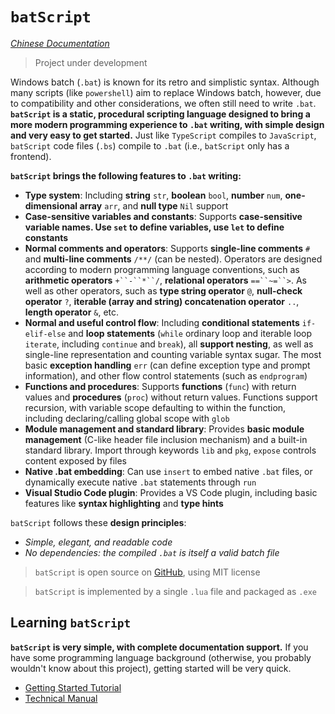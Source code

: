# `batScript`

[*Chinese Documentation*](README-zh.md)  

> Project under development  

Windows batch (`.bat`) is known for its retro and simplistic syntax. Although many scripts (like `powershell`) aim to replace Windows batch, however, due to compatibility and other considerations, we often still need to write `.bat`.  
**`batScript` is a static, procedural scripting language designed to bring a more modern programming experience to `.bat` writing, with simple design and very easy to get started.** Just like `TypeScript` compiles to `JavaScript`, `batScript` code files (`.bs`) compile to `.bat` (i.e., `batScript` only has a frontend).  

**`batScript` brings the following features to `.bat` writing:**  

- **Type system**: Including **string** `str`, **boolean** `bool`, **number** `num`, **one-dimensional array** `arr`, and **null type** `Nil` support  
- **Case-sensitive variables and constants**: Supports **case-sensitive variable names. Use `set` to define variables, use `let` to define constants**  
- **Normal comments and operators**: Supports **single-line comments** `#` and **multi-line comments** `/**/` (can be nested). Operators are designed according to modern programming language conventions, such as **arithmetic operators** `+``-``*``/`, **relational operators** `==``~=``>`. As well as other operators, such as **type string operator** `@`, **null-check operator** `?`, **iterable (array and string) concatenation operator** `..`, **length operator** `&`, etc.  
- **Normal and useful control flow**: Including **conditional statements** `if-elif-else` and **loop statements** (`while` ordinary loop and iterable loop `iterate`, including `continue` and `break`), all **support nesting**, as well as single-line representation and counting variable syntax sugar. The most basic **exception handling** `err` (can define exception type and prompt information), and other flow control statements (such as `endprogram`)  
- **Functions and procedures**: Supports **functions** (`func`) with return values and **procedures** (`proc`) without return values. Functions support recursion, with variable scope defaulting to within the function, including declaring/calling global scope with `glob`  
- **Module management and standard library**: Provides **basic module management** (C-like header file inclusion mechanism) and a built-in standard library. Import through keywords `lib` and `pkg`, `expose` controls content exposed by files  
- **Native .bat embedding**: Can use `insert` to embed native `.bat` files, or dynamically execute native `.bat` statements through `run`  
- **Visual Studio Code plugin**: Provides a VS Code plugin, including basic features like **syntax highlighting** and **type hints**  

`batScript` follows these **design principles**:  

- *Simple, elegant, and readable code*  
- *No dependencies: the compiled `.bat` is itself a valid batch file*  

> `batScript` is open source on [GitHub](https://github.com/Water-Run/batScript/tree/main), using MIT license 

> `batScript` is implemented by a single `.lua` file and packaged as `.exe`  

## Learning `batScript`

**`batScript` is very simple, with complete documentation support.** If you have some programming language background (otherwise, you probably wouldn't know about this project), getting started will be very quick.  

- [Getting Started Tutorial](./doc/zh/guide/01-教程目录.md)  
- [Technical Manual](./doc/zh/manual/手册导引.md.md)
